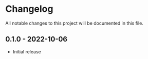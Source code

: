 # Changelog

All notable changes to this project will be documented in this file.

## 0.1.0 - 2022-10-06

- Initial release
